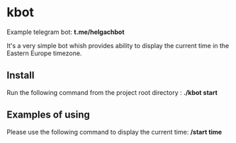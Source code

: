 # kbot
Example telegram bot: **t.me/helgachbot**

It's a very simple bot whish provides ability to display the current time in the Eastern Europe timezone.

## Install
Run the following command from the project root directory : **./kbot start**

## Examples of using
Please use the following command to display the current time: **/start time**
